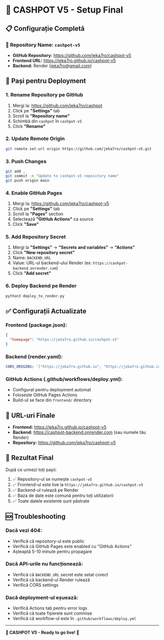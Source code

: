 # 🎰 CASHPOT V5 - Setup Final

## 📋 Configurație Completă

### 🎯 **Repository Name: `cashpot-v5`**
- **GitHub Repository:** https://github.com/jeka7ro/cashpot-v5
- **Frontend URL:** https://jeka7ro.github.io/cashpot-v5
- **Backend:** Render (jeka7ro@gmail.com)

## 🚀 Pași pentru Deployment

### 1. **Rename Repository pe GitHub**
1. Mergi la: https://github.com/jeka7ro/cashpot
2. Click pe **"Settings"** tab
3. Scroll la **"Repository name"**
4. Schimbă din `cashpot` în `cashpot-v5`
5. Click **"Rename"**

### 2. **Update Remote Origin**
```bash
git remote set-url origin https://github.com/jeka7ro/cashpot-v5.git
```

### 3. **Push Changes**
```bash
git add .
git commit -m "Update to cashpot-v5 repository name"
git push origin main
```

### 4. **Enable GitHub Pages**
1. Mergi la: https://github.com/jeka7ro/cashpot-v5
2. Click pe **"Settings"** tab
3. Scroll la **"Pages"** section
4. Selectează **"GitHub Actions"** ca source
5. Click **"Save"**

### 5. **Add Repository Secret**
1. Mergi la **"Settings"** → **"Secrets and variables"** → **"Actions"**
2. Click **"New repository secret"**
3. Name: `BACKEND_URL`
4. Value: URL-ul backend-ului Render (ex: `https://cashpot-backend.onrender.com`)
5. Click **"Add secret"**

### 6. **Deploy Backend pe Render**
```bash
python3 deploy_to_render.py
```

## ✅ **Configurații Actualizate**

### **Frontend (package.json):**
```json
{
  "homepage": "https://jeka7ro.github.io/cashpot-v5"
}
```

### **Backend (render.yaml):**
```yaml
CORS_ORIGINS: '["https://jeka7ro.github.io", "https://jeka7ro.github.io/cashpot-v5"]'
```

### **GitHub Actions (.github/workflows/deploy.yml):**
- Configurat pentru deployment automat
- Folosește GitHub Pages Actions
- Build-ul se face din `frontend/` directory

## 🔗 **URL-uri Finale**

- **Frontend:** https://jeka7ro.github.io/cashpot-v5
- **Backend:** https://cashpot-backend.onrender.com (sau numele tău Render)
- **Repository:** https://github.com/jeka7ro/cashpot-v5

## 🎉 **Rezultat Final**

După ce urmezi toți pașii:
1. ✅ Repository-ul se numește `cashpot-v5`
2. ✅ Frontend-ul este live la `https://jeka7ro.github.io/cashpot-v5`
3. ✅ Backend-ul rulează pe Render
4. ✅ Baza de date este comună pentru toți utilizatorii
5. ✅ Toate datele existente sunt păstrate

## 🆘 **Troubleshooting**

### Dacă vezi 404:
- Verifică că repository-ul este public
- Verifică că GitHub Pages este enabled cu "GitHub Actions"
- Așteaptă 5-10 minute pentru propagare

### Dacă API-urile nu funcționează:
- Verifică că `BACKEND_URL` secret este setat corect
- Verifică că backend-ul Render rulează
- Verifică CORS settings

### Dacă deployment-ul eșuează:
- Verifică Actions tab pentru error logs
- Verifică că toate fișierele sunt commise
- Verifică că workflow-ul este în `.github/workflows/deploy.yml`

---

**🎰 CASHPOT V5 - Ready to go live! 🚀**

